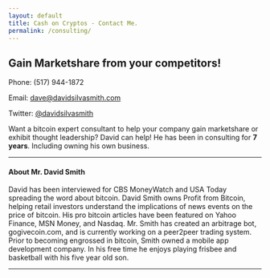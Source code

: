 ```yaml
---
layout: default
title: Cash on Cryptos - Contact Me.
permalink: /consulting/
---
```


## Gain Marketshare from your competitors!

Phone: (517) 944-1872

Email: <dave@davidsilvasmith.com>

Twitter: [@davidsilvasmith](http://www.twitter.com/davidsilvasmith)

Want a bitcoin expert consultant to help your company gain marketshare or exhibit thought leadership? David can help! He has been in consulting for **7 years**. Including owning his own business.

---

#### About Mr. David Smith
David has been interviewed for CBS MoneyWatch and USA Today spreading the word about bitcoin. David Smith owns Profit from Bitcoin, helping retail investors understand the implications of news events on the price of bitcoin. His pro bitcoin articles have been featured on Yahoo Finance, MSN Money, and Nasdaq. Mr. Smith has created an arbitrage bot, gogivecoin.com, and is currently working on a peer2peer trading system. Prior to becoming engrossed in bitcoin, Smith owned a mobile app development company. In his free time he enjoys playing frisbee and basketball with his five year old son.

---
